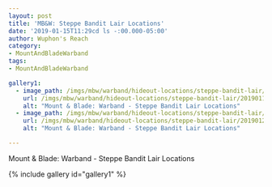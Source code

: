 ```yaml
---
layout: post
title: 'MB&W: Steppe Bandit Lair Locations'
date: '2019-01-15T11:29cd ls -:00.000-05:00'
author: Wuphon's Reach
category:
- MountAndBladeWarband
tags:
- MountAndBladeWarband

gallery1:
  - image_path: /imgs/mbw/warband/hideout-locations/steppe-bandit-lair/20190114174319_1.jpg
    url: /imgs/mbw/warband/hideout-locations/steppe-bandit-lair/20190114174319_1.jpg
    alt: "Mount & Blade: Warband - Steppe Bandit Lair Locations"
  - image_path: /imgs/mbw/warband/hideout-locations/steppe-bandit-lair/20190123184359_1.jpg
    url: /imgs/mbw/warband/hideout-locations/steppe-bandit-lair/20190123184359_1.jpg
    alt: "Mount & Blade: Warband - Steppe Bandit Lair Locations"

---
```


Mount & Blade: Warband - Steppe Bandit Lair Locations

{% include gallery id="gallery1" %}
